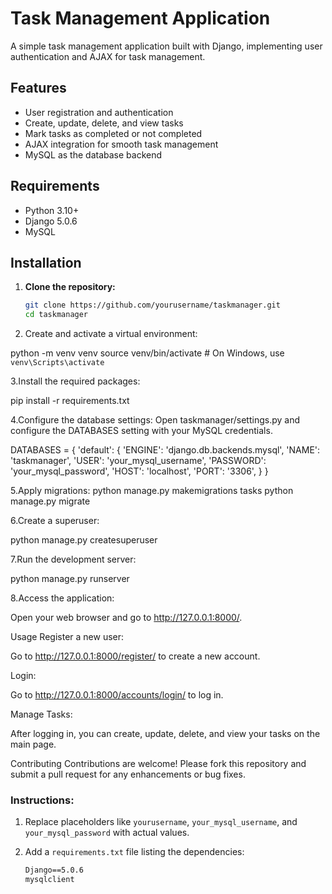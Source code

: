 # Task Management Application

A simple task management application built with Django, implementing user authentication and AJAX for task management.

## Features

- User registration and authentication
- Create, update, delete, and view tasks
- Mark tasks as completed or not completed
- AJAX integration for smooth task management
- MySQL as the database backend

## Requirements

- Python 3.10+
- Django 5.0.6
- MySQL

## Installation

1. **Clone the repository:**

   ```bash
   git clone https://github.com/yourusername/taskmanager.git
   cd taskmanager


2. Create and activate a virtual environment:

python -m venv venv
source venv/bin/activate  # On Windows, use `venv\Scripts\activate`

3.Install the required packages:

pip install -r requirements.txt


4.Configure the database settings:
Open taskmanager/settings.py and configure the DATABASES setting with your MySQL credentials.

DATABASES = {
    'default': {
        'ENGINE': 'django.db.backends.mysql',
        'NAME': 'taskmanager',
        'USER': 'your_mysql_username',
        'PASSWORD': 'your_mysql_password',
        'HOST': 'localhost',
        'PORT': '3306',
    }
}

5.Apply migrations:
python manage.py makemigrations tasks
python manage.py migrate


6.Create a superuser:

python manage.py createsuperuser

7.Run the development server:

python manage.py runserver

8.Access the application:

Open your web browser and go to http://127.0.0.1:8000/.


Usage
Register a new user:

Go to http://127.0.0.1:8000/register/ to create a new account.

Login:

Go to http://127.0.0.1:8000/accounts/login/ to log in.

Manage Tasks:

After logging in, you can create, update, delete, and view your tasks on the main page.

Contributing
Contributions are welcome! Please fork this repository and submit a pull request for any enhancements or bug fixes.


### Instructions:

1. Replace placeholders like `yourusername`, `your_mysql_username`, and `your_mysql_password` with actual values.
2. Add a `requirements.txt` file listing the dependencies:

   ```txt
   Django==5.0.6
   mysqlclient

